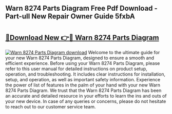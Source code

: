 ## Warn 8274 Parts Diagram Free Pdf Download - Part-uIl New Repair Owner Guide 5fxbA

# <h2><a href="http://dfmz7rw.blite.top/?on=Warn+8274+Parts+Diagram">🔗Download New 👉🔴 Warn 8274 Parts Diagram</a></h2>

[![Warn 8274 Parts Diagram download](https://i.imgur.com/lujVjoI.png)](http://dfmz7rw.blite.top/?on=Warn+8274+Parts+Diagram)
Welcome to the ultimate guide for your new Warn 8274 Parts Diagram, designed to ensure a smooth and efficient experience. Before using your Warn 8274 Parts Diagram, please refer to this user manual for detailed instructions on product setup, operation, and troubleshooting. It includes clear instructions for installation, setup, and operation, as well as important safety information. Experience the power of list of features in the palm of your hand with your new Warn 8274 Parts Diagram. We trust that the Warn 8274 Parts Diagram has been an accurate and detailed resource in your efforts to learn the ins and outs of your new device. In case of any queries or concerns, please do not hesitate to reach out to our customer service team.
